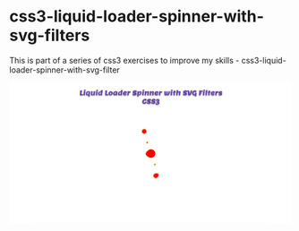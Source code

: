 # css3-liquid-loader-spinner-with-svg-filters
This is part of a series of css3 exercises to improve my skills - css3-liquid-loader-spinner-with-svg-filter

![Screenshot](css3-liquid-loader-spinner-with-svg-filters.png)
